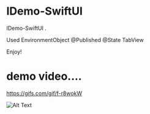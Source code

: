 # IDemo-SwiftUI

IDemo-SwiftUI .

Used 
EnvironmentObject
@Published
@State
TabView



Enjoy!

#  demo video....


https://gifs.com/gif/f-r8wokW


![Alt Text](https://j.gifs.com/r8wokW.gif)
